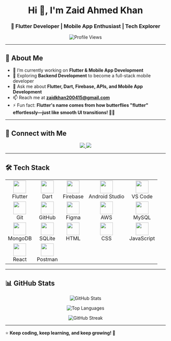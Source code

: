 <h1 align="center">Hi 👋, I'm Zaid Ahmed Khan</h1>
<h3 align="center">🚀 Flutter Developer | Mobile App Enthusiast | Tech Explorer</h3>

<p align="center">
  <img src="https://komarev.com/ghpvc/?username=zaidahmedkhan&label=Profile%20views&color=0e75b6&style=flat" alt="Profile Views" />
</p>

---

## 🚀 About Me
- 🔭 I’m currently working on **Flutter & Mobile App Development**
- 🌱 Exploring **Backend Development** to become a full-stack mobile developer
- 💬 Ask me about **Flutter, Dart, Firebase, APIs, and Mobile App Development**
- 📫 Reach me at **zaidkhan200415@gmail.com**
- ⚡ Fun fact: **Flutter's name comes from how butterflies "flutter" effortlessly—just like smooth UI transitions! 🦋✨**

---

## 🔗 Connect with Me
<p align="center">
  <a href="https://www.linkedin.com/in/zaid-ahmed-khan-01b180206" target="blank">
    <img src="https://img.shields.io/badge/LinkedIn-0A66C2?style=for-the-badge&logo=linkedin&logoColor=white" />
  </a>
  <a href="https://instagram.com/devv.zaid" target="blank">
    <img src="https://img.shields.io/badge/Instagram-E4405F?style=for-the-badge&logo=instagram&logoColor=white" />
  </a>
</p>

---

## 🛠️ Tech Stack  
<table align="center">
  <tr>
    <td align="center"><img src="https://skillicons.dev/icons?i=flutter" width="40"/><br/>Flutter</td>
    <td align="center"><img src="https://skillicons.dev/icons?i=dart" width="40"/><br/>Dart</td>
    <td align="center"><img src="https://skillicons.dev/icons?i=firebase" width="40"/><br/>Firebase</td>
    <td align="center"><img src="https://skillicons.dev/icons?i=androidstudio" width="40"/><br/>Android Studio</td>
    <td align="center"><img src="https://skillicons.dev/icons?i=vscode" width="40"/><br/>VS Code</td>
  </tr>
  <tr>
    <td align="center"><img src="https://skillicons.dev/icons?i=git" width="40"/><br/>Git</td>
    <td align="center"><img src="https://skillicons.dev/icons?i=github" width="40"/><br/>GitHub</td>
    <td align="center"><img src="https://skillicons.dev/icons?i=figma" width="40"/><br/>Figma</td>
    <td align="center"><img src="https://skillicons.dev/icons?i=aws" width="40"/><br/>AWS</td>
    <td align="center"><img src="https://skillicons.dev/icons?i=mysql" width="40"/><br/>MySQL</td>
  </tr>
  <tr>
    <td align="center"><img src="https://skillicons.dev/icons?i=mongodb" width="40"/><br/>MongoDB</td>
    <td align="center"><img src="https://skillicons.dev/icons?i=sqlite" width="40"/><br/>SQLite</td>
    <td align="center"><img src="https://skillicons.dev/icons?i=html" width="40"/><br/>HTML</td>
    <td align="center"><img src="https://skillicons.dev/icons?i=css" width="40"/><br/>CSS</td>
    <td align="center"><img src="https://skillicons.dev/icons?i=js" width="40"/><br/>JavaScript</td>
  </tr>
  <tr>
    <td align="center"><img src="https://skillicons.dev/icons?i=react" width="40"/><br/>React</td>
    <td align="center"><img src="https://skillicons.dev/icons?i=postman" width="40"/><br/>Postman</td>
  </tr>
</table>

---

## 📊 GitHub Stats
<p align="center">
  <img src="https://github-readme-stats.vercel.app/api?username=zaidahmedkhan&show_icons=true&theme=radical" alt="GitHub Stats" />
</p>

<p align="center">
  <img src="https://github-readme-stats.vercel.app/api/top-langs?username=zaidahmedkhan&layout=compact&theme=radical" alt="Top Languages" />
</p>

<p align="center">
  <img src="https://github-readme-streak-stats.herokuapp.com/?user=zaidahmedkhan&theme=radical" alt="GitHub Streak" />
</p>

---

⭐ **Keep coding, keep learning, and keep growing! 🚀**
